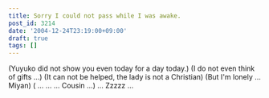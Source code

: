 ```yaml
---
title: Sorry I could not pass while I was awake.
post_id: 3214
date: '2004-12-24T23:19:00+09:00'
draft: true
tags: []
---
```


(Yuyuko did not show you even today for a day today.) (I do not even think of gifts ...) (It can not be helped, the lady is not a Christian) (But I'm lonely ... Miyan) ( ... ... ... Cousin ...) ... Zzzzz ...
